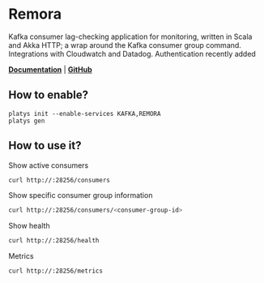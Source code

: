 # Remora

Kafka consumer lag-checking application for monitoring, written in Scala and Akka HTTP; a wrap around the Kafka consumer group command. Integrations with Cloudwatch and Datadog. Authentication recently added 

**[Documentation](https://github.com/zalando-incubator/remora)** | **[GitHub](https://github.com/zalando-incubator/remora)**

## How to enable?

```
platys init --enable-services KAFKA,REMORA
platys gen
```

## How to use it?

Show active consumers

```bash
curl http://:28256/consumers
```

Show specific consumer group information

```bash
curl http://:28256/consumers/<consumer-group-id>
```

Show health

```bash
curl http://:28256/health
```

Metrics

```bash
curl http://:28256/metrics
```
